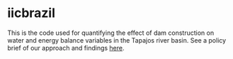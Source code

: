 # iicbrazil
This is the code used for quantifying the effect of dam construction on water and energy balance variables in the Tapajos river basin. 
See a policy brief of our approach and findings [here](http://whrc.org/wp-content/uploads/2016/09/PB_Hydropower_Construction_and_Deforestation.pdf).


